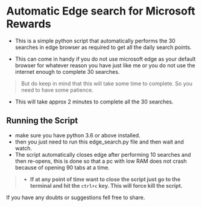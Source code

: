 # Automatic Edge search for Microsoft Rewards

- This is a simple python script that automatically performs the 30 searches in edge browser as required to get all the daily search points.

- This can come in handy if you do not use microsoft edge as your default browser for whatever reason you have just like me or you do not use the internet enough to complete 30 searches.

> But do keep in mind that this will take some time to complete. So you need to have some patience.

- This will take approx 2 minutes to complete all the 30 searches.

## Running the Script

- make sure you have python 3.6 or above installed.
- then you just need to run this edge_search.py file and then wait and watch.
- The script automatically closes edge after performing 10 searches and then re-opens, this is done so that a pc with low RAM does not crash because of opening 90 tabs at a time.

> - **If at any point of time want to close the script just go to the terminal and hit the `ctrl+c` key. This will force kill the script.**

If you have any doubts or suggestions fell free to share.
